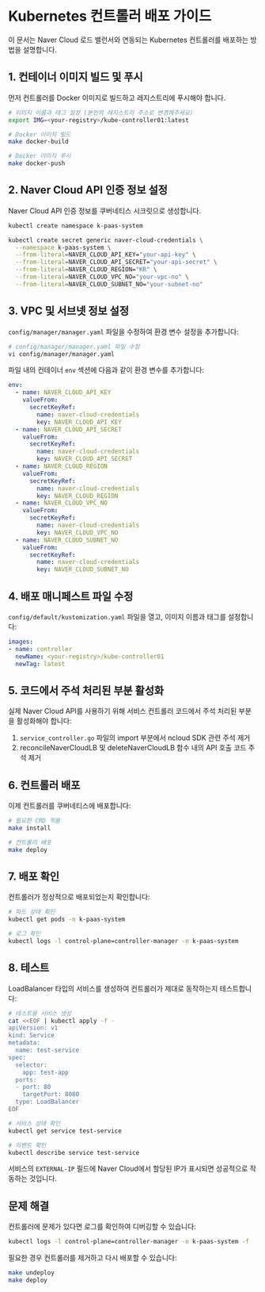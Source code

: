 # Kubernetes 컨트롤러 배포 가이드

이 문서는 Naver Cloud 로드 밸런서와 연동되는 Kubernetes 컨트롤러를 배포하는 방법을 설명합니다.

## 1. 컨테이너 이미지 빌드 및 푸시

먼저 컨트롤러를 Docker 이미지로 빌드하고 레지스트리에 푸시해야 합니다.

```bash
# 이미지 이름과 태그 설정 (본인의 레지스트리 주소로 변경해주세요)
export IMG=<your-registry>/kube-controller01:latest

# Docker 이미지 빌드
make docker-build

# Docker 이미지 푸시
make docker-push
```

## 2. Naver Cloud API 인증 정보 설정

Naver Cloud API 인증 정보를 쿠버네티스 시크릿으로 생성합니다.

```bash
kubectl create namespace k-paas-system

kubectl create secret generic naver-cloud-credentials \
  --namespace k-paas-system \
  --from-literal=NAVER_CLOUD_API_KEY="your-api-key" \
  --from-literal=NAVER_CLOUD_API_SECRET="your-api-secret" \
  --from-literal=NAVER_CLOUD_REGION="KR" \
  --from-literal=NAVER_CLOUD_VPC_NO="your-vpc-no" \
  --from-literal=NAVER_CLOUD_SUBNET_NO="your-subnet-no"
```

## 3. VPC 및 서브넷 정보 설정

`config/manager/manager.yaml` 파일을 수정하여 환경 변수 설정을 추가합니다:

```bash
# config/manager/manager.yaml 파일 수정
vi config/manager/manager.yaml
```

파일 내의 컨테이너 `env` 섹션에 다음과 같이 환경 변수를 추가합니다:

```yaml
env:
  - name: NAVER_CLOUD_API_KEY
    valueFrom:
      secretKeyRef:
        name: naver-cloud-credentials
        key: NAVER_CLOUD_API_KEY
  - name: NAVER_CLOUD_API_SECRET
    valueFrom:
      secretKeyRef:
        name: naver-cloud-credentials
        key: NAVER_CLOUD_API_SECRET
  - name: NAVER_CLOUD_REGION
    valueFrom:
      secretKeyRef:
        name: naver-cloud-credentials
        key: NAVER_CLOUD_REGION
  - name: NAVER_CLOUD_VPC_NO
    valueFrom:
      secretKeyRef:
        name: naver-cloud-credentials
        key: NAVER_CLOUD_VPC_NO
  - name: NAVER_CLOUD_SUBNET_NO
    valueFrom:
      secretKeyRef:
        name: naver-cloud-credentials
        key: NAVER_CLOUD_SUBNET_NO
```

## 4. 배포 매니페스트 파일 수정

`config/default/kustomization.yaml` 파일을 열고, 이미지 이름과 태그를 설정합니다:

```yaml
images:
- name: controller
  newName: <your-registry>/kube-controller01
  newTag: latest
```

## 5. 코드에서 주석 처리된 부분 활성화

실제 Naver Cloud API를 사용하기 위해 서비스 컨트롤러 코드에서 주석 처리된 부분을 활성화해야 합니다:

1. `service_controller.go` 파일의 import 부분에서 ncloud SDK 관련 주석 제거
2. reconcileNaverCloudLB 및 deleteNaverCloudLB 함수 내의 API 호출 코드 주석 제거

## 6. 컨트롤러 배포

이제 컨트롤러를 쿠버네티스에 배포합니다:

```bash
# 필요한 CRD 적용
make install

# 컨트롤러 배포
make deploy
```

## 7. 배포 확인

컨트롤러가 정상적으로 배포되었는지 확인합니다:

```bash
# 파드 상태 확인
kubectl get pods -n k-paas-system

# 로그 확인
kubectl logs -l control-plane=controller-manager -n k-paas-system
```

## 8. 테스트

LoadBalancer 타입의 서비스를 생성하여 컨트롤러가 제대로 동작하는지 테스트합니다:

```bash
# 테스트용 서비스 생성
cat <<EOF | kubectl apply -f -
apiVersion: v1
kind: Service
metadata:
  name: test-service
spec:
  selector:
    app: test-app
  ports:
  - port: 80
    targetPort: 8080
  type: LoadBalancer
EOF

# 서비스 상태 확인
kubectl get service test-service

# 이벤트 확인
kubectl describe service test-service
```

서비스의 `EXTERNAL-IP` 필드에 Naver Cloud에서 할당된 IP가 표시되면 성공적으로 작동하는 것입니다.

## 문제 해결

컨트롤러에 문제가 있다면 로그를 확인하여 디버깅할 수 있습니다:

```bash
kubectl logs -l control-plane=controller-manager -n k-paas-system -f
```

필요한 경우 컨트롤러를 제거하고 다시 배포할 수 있습니다:

```bash
make undeploy
make deploy
```
